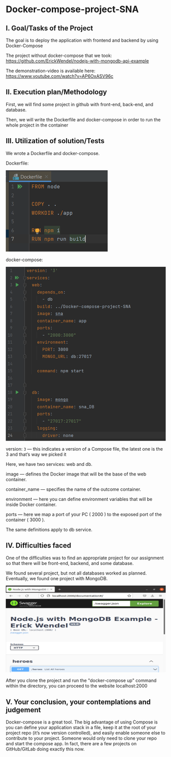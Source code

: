 # Docker-compose-project-SNA

## I. Goal/Tasks of the Project

The goal is to deploy the application with frontend and backend by using Docker-Compose 

The project without docker-compose that we took: https://github.com/ErickWendel/nodejs-with-mongodb-api-example

The demonstration-video is available here: https://www.youtube.com/watch?v=AP6OxASV96c

## II. Execution plan/Methodology

First, we will find some project in github with front-end, back-end, and database.

Then, we will write the Dockerfile and docker-compose in order to run the whole project in the container

## III. Utilization of solution/Tests
We wrote a Dockerfile and docker-compose.

Dockerfile:

![img.png](img.png)

docker-compose:

![img_2.png](img_2.png)

version: `3` — this indicates a version of a Compose file, the latest one is the 3 and that’s way we picked it

Here, we have two services: web and db. 

image — defines the Docker image that will be the base of the web container.

container_name — specifies the name of the outcome container.

environment — here you can define environment variables that will be inside Docker container. 

ports — here we map a port of your PC ( 2000 ) to the exposed port of the container ( 3000 ).

The same definitions apply to db service.

## IV. Difficulties faced

One of the difficulties was to find an appropriate project for our assignment so that there will be front-end, backend, and some database.

We found several project, but not all databases worked as planned. Eventually, we found one project with MongoDB. 


![img_1.png](img_1.png)

After you clone the project and run the "docker-compose up" command within the directory, you can proceed to the website localhost:2000

## V. Your conclusion, your contemplations and judgement

Docker-compose is a great tool. The big advantage of using Compose is you can define your application stack in a file, keep it at the root of your project repo (it’s now version controlled), and easily enable someone else to contribute to your project. Someone would only need to clone your repo and start the compose app. In fact, there are a few projects on GitHub/GitLab doing exactly this now.

